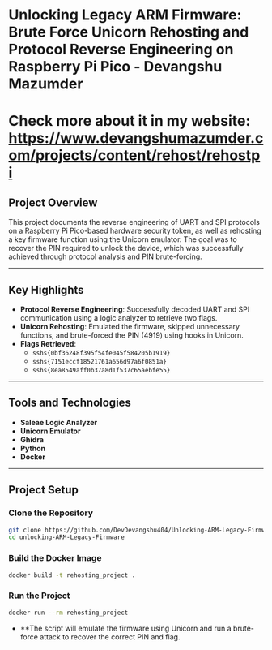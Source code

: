 # Unlocking Legacy ARM Firmware: Brute Force Unicorn Rehosting and Protocol Reverse Engineering on Raspberry Pi Pico - Devangshu Mazumder

# Check more about it in my website: https://www.devangshumazumder.com/projects/content/rehost/rehostpi

## Project Overview

This project documents the reverse engineering of UART and SPI protocols on a Raspberry Pi Pico-based hardware security token, as well as rehosting a key firmware function using the Unicorn emulator. The goal was to recover the PIN required to unlock the device, which was successfully achieved through protocol analysis and PIN brute-forcing.

---

## Key Highlights

- **Protocol Reverse Engineering**: Successfully decoded UART and SPI communication using a logic analyzer to retrieve two flags.
- **Unicorn Rehosting**: Emulated the firmware, skipped unnecessary functions, and brute-forced the PIN (4919) using hooks in Unicorn.
- **Flags Retrieved**:
    - `sshs{0bf36248f395f54fe045f584205b1919}`
    - `sshs{7151eccf18521761a656d97a6f0851a}`
    - `sshs{8ea8549aff0b37a8d1f537c65aebfe55}`

---

## Tools and Technologies

- **Saleae Logic Analyzer**
- **Unicorn Emulator**
- **Ghidra**
- **Python**
- **Docker**

---

## Project Setup

### Clone the Repository

```bash
git clone https://github.com/DevDevangshu404/Unlocking-ARM-Legacy-Firmware.git
cd unlocking-ARM-Legacy-Firmware


```
### Build the Docker Image

```bash
docker build -t rehosting_project .

```

### Run the Project

```bash
docker run --rm rehosting_project

```

- **The script will emulate the firmware using Unicorn and run a brute-force attack to recover the correct PIN and flag.
